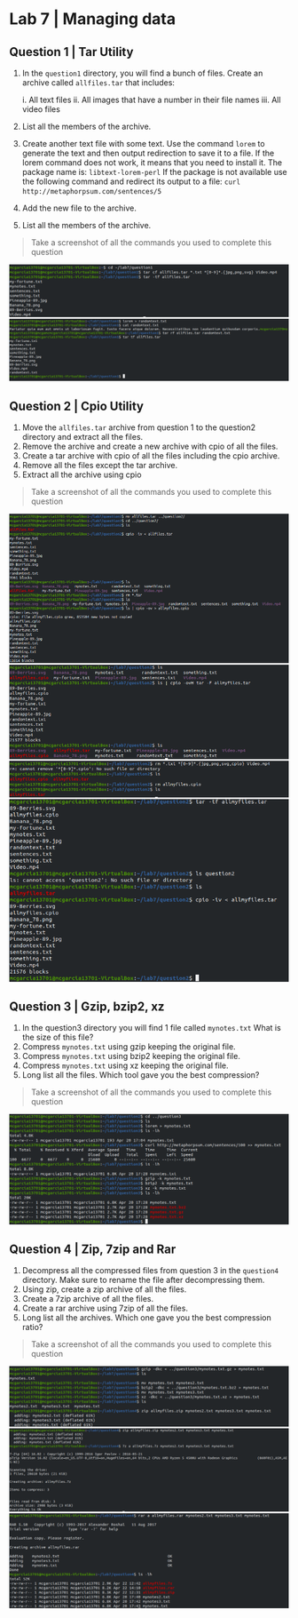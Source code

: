 # Lab 7 | Managing data

## Question 1 | Tar Utility
1. In the `question1` directory, you will find a bunch of files. Create an archive called `allfiles.tar` that includes:
   
    i. All text files
    ii. All images that have a number in their file names
    iii. All video files
2. List all the members of the archive.
3. Create another text file with some text. Use the command `lorem` to generate the text and then output redirection to save it to a file. If the lorem command does not work, it means that you need to install it. The package name is: `libtext-lorem-perl` If the package is not available use the following command and redirect its output to a file: `curl http://metaphorpsum.com/sentences/5`
4. Add the new file to the archive.
5. List all the members of the archive.
> Take a screenshot of all the commands you used to complete this question

![Question 1](../images/Lab7/lab7q1.png)
![Question 1](../images/Lab7/lab7q11.png)

## Question 2 | Cpio Utility

1. Move the `allfiles.tar` archive from question 1 to the question2 directory and extract all the files.
2. Remove the archive and create a new archive with cpio of all the files.
3. Create a tar archive with cpio of all the files including the cpio archive.
4. Remove all the files except the tar archive.
5. Extract all the archive using cpio
> Take a screenshot of all the commands you used to complete this question

![Question 2](../images/lab7/../Lab7/lab7q2.png)
![Question 2](../images/lab7/../Lab7/lab7q21.png)
![Question 2](../images/lab7/../Lab7/lab7q22.png)
![Question 2](../images/lab7/../Lab7/lab7q23.png)

## Question 3 | Gzip, bzip2, xz

1. In the question3 directory you will find 1 file called `mynotes.txt` What is the size of this file?
2. Compress `mynotes.txt` using gzip keeping the original file.
3. Compress `mynotes.txt` using bzip2 keeping the original file.
4. Compress `mynotes.txt` using xz keeping the original file.
5. Long list all the files. Which tool gave you the best compression?
> Take a screenshot of all the commands you used to complete this question

![Question 3](../images/lab7/../Lab7/lab7q31.png)

## Question 4 | Zip, 7zip and Rar

1. Decompress all the compressed files from question 3 in the `question4` directory. Make sure to rename the file after decompressing them.
2. Using zip, create a zip archive of all the files.
3. Create a 7zip archive of all the files.
4. Create a rar archive using 7zip of all the files.
5. Long list all the archives. Which one gave you the best compression ratio?
> Take a screenshot of all the commands you used to complete this question

![Question 4](../images/lab7/../Lab7/lab7q4.png)
![Question 4](../images/lab7/../Lab7/lab7q41.png)
![Question 4](../images/lab7/../Lab7/lab7q42.png)
